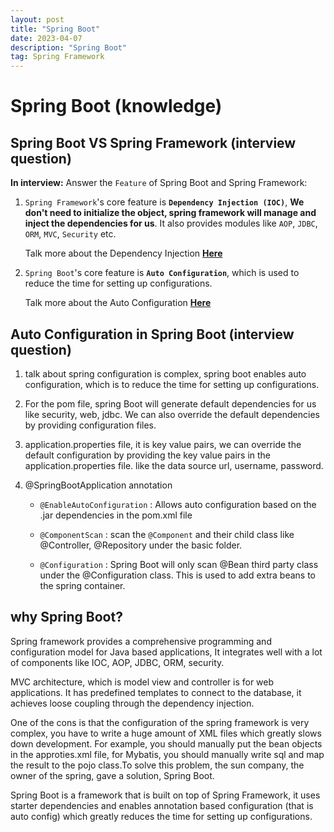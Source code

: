 ```yaml
---
layout: post
title: "Spring Boot"
date: 2023-04-07
description: "Spring Boot"
tag: Spring Framework
---
```


# Spring Boot (knowledge)

## Spring Boot VS Spring Framework **(interview question)**

**In interview:** Answer the `Feature` of Spring Boot and Spring Framework:

1. `Spring Framework`'s core feature is **`Dependency Injection (IOC)`**, **We don't need to initialize the object, spring framework will manage and inject the dependencies for us**. It also provides modules like `AOP`, `JDBC`, `ORM`, `MVC`, `Security` etc.

   Talk more about the Dependency Injection **[Here](https://chriszzhong.github.io/2023/04/Dependency-Injection/)**

2. `Spring Boot`'s core feature is **`Auto Configuration`**, which is used to reduce the time for setting up configurations.

   Talk more about the Auto Configuration **[Here](#auto-configuration-springbootapplication)**

## Auto Configuration in Spring Boot **(interview question)**

1. talk about spring configuration is complex, spring boot enables auto configuration, which is to reduce the time for setting up configurations.

2. For the pom file, spring Boot will generate default dependencies for us like security, web, jdbc. We can also override the default dependencies by providing configuration files.

3. application.properties file, it is key value pairs, we can override the default configuration by providing the key value pairs in the application.properties file. like the data source url, username, password.

4. @SpringBootApplication annotation

   - `@EnableAutoConfiguration` : Allows auto configuration based on the .jar dependencies in the pom.xml file

   - `@ComponentScan` : scan the `@Component` and their child class like @Controller, @Repository under the basic folder.

   - `@Configuration` : Spring Boot will only scan @Bean third party class under the @Configuration class. This is used to add extra beans to the spring container.

## why Spring Boot?

Spring framework provides a comprehensive programming and configuration model for Java based applications, It integrates well with a lot of components like IOC, AOP, JDBC, ORM, security.

MVC architecture, which is model view and controller is for web applications. It has predefined templates to connect to the database, it achieves loose coupling through the dependency injection.

One of the cons is that the configuration of the spring framework is very complex, you have to write a huge amount of XML files which greatly slows down development. For example, you should manually put the bean objects in the approties.xml file, for Mybatis, you should manually write sql and map the result to the pojo class.To solve this problem, the sun company, the owner of the spring, gave a solution, Spring Boot.

Spring Boot is a framework that is built on top of Spring Framework, it uses starter dependencies and enables annotation based configuration (that is auto config) which greatly reduces the time for setting up configurations.

